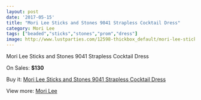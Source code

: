 ```yaml
---
layout: post
date: '2017-05-15'
title: "Mori Lee Sticks and Stones 9041 Strapless Cocktail Dress"
category: Mori Lee
tags: ["beaded","sticks","stones","prom","dress"]
image: http://www.lustparties.com/12598-thickbox_default/mori-lee-sticks-and-stones-9041-strapless-cocktail-dress.jpg
---
```

Mori Lee Sticks and Stones 9041 Strapless Cocktail Dress

On Sales: **$130**
<a href="https://www.lustparties.com/en/mori-lee/4698-mori-lee-sticks-and-stones-9041-strapless-cocktail-dress.html"><amp-img layout="responsive" width="600" height="600" src="//www.lustparties.com/12598-thickbox_default/mori-lee-sticks-and-stones-9041-strapless-cocktail-dress.jpg" alt="Mori Lee Sticks and Stones 9041 Strapless Cocktail Dress 0" /></a>

Buy it: [Mori Lee Sticks and Stones 9041 Strapless Cocktail Dress](https://www.lustparties.com/en/mori-lee/4698-mori-lee-sticks-and-stones-9041-strapless-cocktail-dress.html "Mori Lee Sticks and Stones 9041 Strapless Cocktail Dress")

View more: [Mori Lee](https://www.lustparties.com/en/26-mori-lee "Mori Lee")